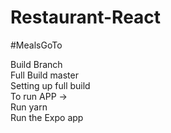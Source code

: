 # Restaurant-React
#MealsGoTo<br>

Build	Branch<br>
Full Build	master<br>
Setting up full build<br>
To run APP -><br>
Run yarn<br>
Run the Expo app<br>
